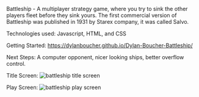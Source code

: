 Battleship - A multiplayer strategy game, where you try to sink the other players fleet before they sink yours. The first commercial version of Battleship was published in 1931 by Starex company, it was called Salvo. 

Technologies used: Javascript, HTML, and CSS

Getting Started: https://dylanboucher.github.io/Dylan-Boucher-Battleship/

Next Steps: A computer opponent, nicer looking ships, better overflow control.

Title Screen: ![battleship title screen](https://user-images.githubusercontent.com/99612054/162754925-2c963438-2f70-45d6-b725-24f8b40d995b.png)

Play Screen: ![battleship play screen](https://user-images.githubusercontent.com/99612054/162827380-97a147b1-d46c-416a-bbdb-76e0bca3f180.png)
